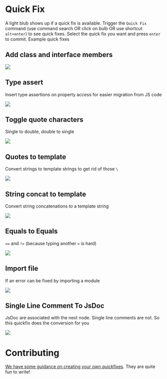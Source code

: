 # Quick Fix
A light blub shows up if a quick fix is available. Trigger the `Quick Fix` command (use command search OR click on bulb OR use shortcut `alt+enter`) to see quick fixes. Select the quick fix you want and press `enter` to commit. Example quick fixes

## Add class and interface members

![](https://raw.githubusercontent.com/alm-tools/alm-tools.github.io/master/screens/quickFix/addClassMember.gif)

## Type assert
Insert type assertions on property access for easier migration from JS code

![](https://raw.githubusercontent.com/alm-tools/alm-tools.github.io/master/screens/quickFix/typeAssert.gif)


## Toggle quote characters

Single to double, double to single

![](https://raw.githubusercontent.com/alm-tools/alm-tools.github.io/master/screens/quickFix/quotesToQuotes.gif)

## Quotes to template
Convert strings to template strings to get rid of those `\`

![](https://raw.githubusercontent.com/alm-tools/alm-tools.github.io/master/screens/quickFix/quotesToTemplate.gif)

## String concat to template
Convert string concatenations to a template string

![](https://raw.githubusercontent.com/alm-tools/alm-tools.github.io/master/screens/quickFix/stringConcatToTemplate.gif)

## Equals to Equals
`==` and `!=` (because typing another `=` is hard)

![](https://raw.githubusercontent.com/alm-tools/alm-tools.github.io/master/screens/quickFix/equalsToEquals.gif)

## Import file
If an error can be fixed by importing a module

![](https://raw.githubusercontent.com/alm-tools/alm-tools.github.io/master/screens/quickFix/addImportStatement.gif)


## Single Line Comment To JsDoc
JsDoc are associated with the next node. Single line comments are not. So this quickfix does the conversion for you

![](https://raw.githubusercontent.com/alm-tools/alm-tools.github.io/master/screens/quickFix/singleLineCommentToJsdoc.gif)


# Contributing

[We have some guidance on creating your own quickfixes](/contributing/quickfix.md). They are quite fun to write!
